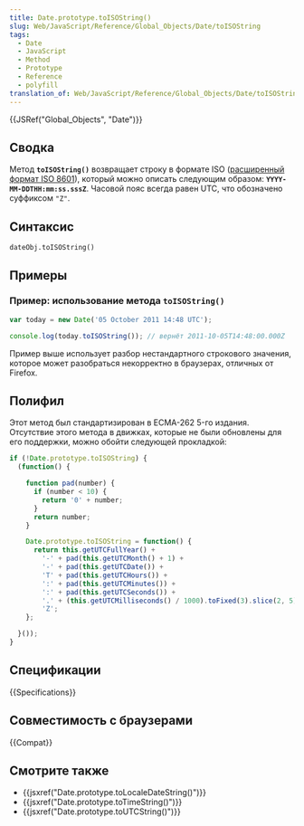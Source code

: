```yaml
---
title: Date.prototype.toISOString()
slug: Web/JavaScript/Reference/Global_Objects/Date/toISOString
tags:
  - Date
  - JavaScript
  - Method
  - Prototype
  - Reference
  - polyfill
translation_of: Web/JavaScript/Reference/Global_Objects/Date/toISOString
---
```


{{JSRef("Global_Objects", "Date")}}

## Сводка

Метод **`toISOString()`** возвращает строку в формате ISO ([расширенный формат ISO 8601](https://ru.wikipedia.org/wiki/ISO_8601)), который можно описать следующим образом: **`YYYY-MM-DDTHH:mm:ss.sssZ`**. Часовой пояс всегда равен UTC, что обозначено суффиксом `"Z"`.

## Синтаксис

```
dateObj.toISOString()
```

## Примеры

### Пример: использование метода `toISOString()`

```js
var today = new Date('05 October 2011 14:48 UTC');

console.log(today.toISOString()); // вернёт 2011-10-05T14:48:00.000Z
```

Пример выше использует разбор нестандартного строкового значения, которое может разобраться некорректно в браузерах, отличных от Firefox.

## Полифил

Этот метод был стандартизирован в ECMA-262 5-го издания. Отсутствие этого метода в движках, которые не были обновлены для его поддержки, можно обойти следующей прокладкой:

```js
if (!Date.prototype.toISOString) {
  (function() {

    function pad(number) {
      if (number < 10) {
        return '0' + number;
      }
      return number;
    }

    Date.prototype.toISOString = function() {
      return this.getUTCFullYear() +
        '-' + pad(this.getUTCMonth() + 1) +
        '-' + pad(this.getUTCDate()) +
        'T' + pad(this.getUTCHours()) +
        ':' + pad(this.getUTCMinutes()) +
        ':' + pad(this.getUTCSeconds()) +
        '.' + (this.getUTCMilliseconds() / 1000).toFixed(3).slice(2, 5) +
        'Z';
    };

  }());
}
```

## Спецификации

{{Specifications}}

## Совместимость с браузерами

{{Compat}}

## Смотрите также

- {{jsxref("Date.prototype.toLocaleDateString()")}}
- {{jsxref("Date.prototype.toTimeString()")}}
- {{jsxref("Date.prototype.toUTCString()")}}
